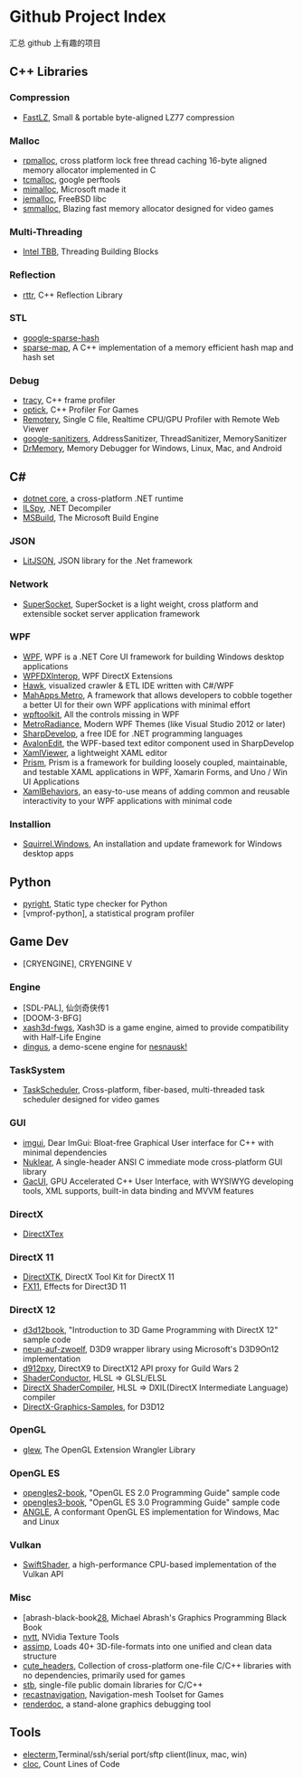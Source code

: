 # Github Project Index

汇总 github 上有趣的项目


## C++ Libraries

### Compression

 * [FastLZ][10], Small & portable byte-aligned LZ77 compression

### Malloc

 * [rpmalloc][2], cross platform lock free thread caching 16-byte aligned memory allocator implemented in C
 * [tcmalloc][3], google perftools
 * [mimalloc][4], Microsoft made it
 * [jemalloc][5], FreeBSD libc
 * [smmalloc][12], Blazing fast memory allocator designed for video games

### Multi-Threading

 * [Intel TBB][45], Threading Building Blocks

### Reflection

 * [rttr][11], C++ Reflection Library

### STL

 * [google-sparse-hash][8]
 * [sparse-map][9], A C++ implementation of a memory efficient hash map and hash set

### Debug

 * [tracy][1], C++ frame profiler
 * [optick][6], C++ Profiler For Games
 * [Remotery][46], Single C file, Realtime CPU/GPU Profiler with Remote Web Viewer
 * [google-sanitizers][23], AddressSanitizer, ThreadSanitizer, MemorySanitizer
 * [DrMemory][51], Memory Debugger for Windows, Linux, Mac, and Android


## C#

 * [dotnet core][60], a cross-platform .NET runtime
 * [ILSpy][27], .NET Decompiler
 * [MSBuild][37], The Microsoft Build Engine

### JSON

 * [LitJSON][22], JSON library for the .Net framework

### Network

 * [SuperSocket][41], SuperSocket is a light weight, cross platform and extensible socket server application framework

### WPF

 * [WPF][14], WPF is a .NET Core UI framework for building Windows desktop applications
 * [WPFDXInterop][13], WPF DirectX Extensions
 * [Hawk][26], visualized crawler & ETL IDE written with C#/WPF
 * [MahApps.Metro][43], A framework that allows developers to cobble together a better UI for their own WPF applications with minimal effort
 * [wpftoolkit][44], All the controls missing in WPF
 * [MetroRadiance][50], Modern WPF Themes (like Visual Studio 2012 or later)
 * [SharpDevelop][64], a free IDE for .NET programming languages
 * [AvalonEdit][65], the WPF-based text editor component used in SharpDevelop
 * [XamlViewer][66], a lightweight XAML editor
 * [Prism][67], Prism is a framework for building loosely coupled, maintainable, and testable XAML applications in WPF, Xamarin Forms, and Uno / Win UI Applications
 * [XamlBehaviors][68], an easy-to-use means of adding common and reusable interactivity to your WPF applications with minimal code

### Installion

 * [Squirrel.Windows][59], An installation and update framework for Windows desktop apps


## Python

 * [pyright][21], Static type checker for Python
 * [vmprof-python], a statistical program profiler


## Game Dev

 * [CRYENGINE], CRYENGINE V

### Engine

 * [SDL-PAL], 仙剑奇侠传1
 * [DOOM-3-BFG]
 * [xash3d-fwgs][29], Xash3D is a game engine, aimed to provide compatibility with Half-Life Engine
 * [dingus][33], a demo-scene engine for [nesnausk!][34]

### TaskSystem

 * [TaskScheduler][52], Cross-platform, fiber-based, multi-threaded task scheduler designed for video games

### GUI

 * [imgui][53], Dear ImGui: Bloat-free Graphical User interface for C++ with minimal dependencies
 * [Nuklear][36], A single-header ANSI C immediate mode cross-platform GUI library
 * [GacUI][49], GPU Accelerated C++ User Interface, with WYSIWYG developing tools, XML supports, built-in data binding and MVVM features

### DirectX

 * [DirectXTex][56]

### DirectX 11

 * [DirectXTK][57], DirectX Tool Kit for DirectX 11
 * [FX11][58], Effects for Direct3D 11

### DirectX 12

 * [d3d12book][16], "Introduction to 3D Game Programming with DirectX 12" sample code
 * [neun-auf-zwoelf][19], D3D9 wrapper library using Microsoft's D3D9On12 implementation
 * [d912pxy][20], DirectX9 to DirectX12 API proxy for Guild Wars 2
 * [ShaderConductor][63], HLSL => GLSL/ELSL
 * [DirectX ShaderCompiler][35], HLSL => DXIL(DirectX Intermediate Language) compiler
 * [DirectX-Graphics-Samples][55], for D3D12

### OpenGL

 * [glew][47], The OpenGL Extension Wrangler Library

### OpenGL ES

 * [opengles2-book][18], "OpenGL ES 2.0 Programming Guide" sample code
 * [opengles3-book][17], "OpenGL ES 3.0 Programming Guide" sample code
 * [ANGLE][32], A conformant OpenGL ES implementation for Windows, Mac and Linux

### Vulkan

 * [SwiftShader][31], a high-performance CPU-based implementation of the Vulkan API

### Misc

 * [abrash-black-book[28], Michael Abrash's Graphics Programming Black Book
 * [nvtt][15], NVidia Texture Tools
 * [assimp][38], Loads 40+ 3D-file-formats into one unified and clean data structure
 * [cute_headers][39], Collection of cross-platform one-file C/C++ libraries with no dependencies, primarily used for games
 * [stb][62], single-file public domain libraries for C/C++
 * [recastnavigation][54], Navigation-mesh Toolset for Games
 * [renderdoc][61], a stand-alone graphics debugging tool


## Tools

 * [electerm][7],Terminal/ssh/serial port/sftp client(linux, mac, win)
 * [cloc][25], Count Lines of Code


[1]:https://github.com/wolfpld/tracy
[2]:https://github.com/mjansson/rpmalloc
[3]:https://github.com/gperftools/gperftools
[4]:https://github.com/microsoft/mimalloc
[5]:http://jemalloc.net/
[6]:https://github.com/bombomby/optick
[7]:https://github.com/electerm/electerm
[8]:https://github.com/sparsehash/sparsehash
[9]:https://github.com/Tessil/sparse-map
[10]:https://github.com/ariya/FastLZ
[11]:https://github.com/rttrorg/rttr
[12]:https://github.com/SergeyMakeev/smmalloc
[13]:https://github.com/microsoft/WPFDXInterop
[14]:https://github.com/dotnet/wpf
[15]:https://github.com/castano/nvidia-texture-tools
[16]:https://github.com/d3dcoder/d3d12book
[17]:https://github.com/danginsburg/opengles3-book
[18]:https://github.com/danginsburg/opengles-book-samples
[19]:https://github.com/Joshua-Ashton/neun-auf-zwoelf
[20]:https://github.com/megai2/d912pxy
[21]:https://github.com/microsoft/pyright
[22]:https://github.com/LitJSON/litjson
[23]:https://github.com/google/sanitizers
[24]:https://github.com/vmprof/vmprof-python
[25]:https://github.com/AlDanial/cloc
[26]:https://github.com/ferventdesert/Hawk
[27]:https://github.com/icsharpcode/ILSpy
[28]:https://github.com/jagregory/abrash-black-book
[29]:https://github.com/FWGS/xash3d-fwgs
[30]:[https://github.com/id-Software/DOOM-3-BFG]
[31]:https://github.com/google/swiftshader
[32]:https://github.com/google/angle
[33]:https://github.com/aras-p/dingus
[34]:http://www.nesnausk.org/
[35]:https://github.com/microsoft/DirectXShaderCompiler
[36]:https://github.com/Immediate-Mode-UI/Nuklear
[37]:https://github.com/dotnet/msbuild
[38]:https://github.com/assimp/assimp
[39]:https://github.com/RandyGaul/cute_headers
[40]:https://github.com/sdlpal/sdlpal
[41]:https://github.com/kerryjiang/SuperSocket
[42]:https://github.com/Dirkster99/AvalonDock
[43]:https://github.com/MahApps/MahApps.Metro
[44]:https://github.com/xceedsoftware/wpftoolkit
[45]:https://github.com/oneapi-src/oneTBB
[46]:https://github.com/Celtoys/Remotery
[47]:https://github.com/nigels-com/glew
[48]:https://github.com/CRYTEK/CRYENGINE
[49]:https://github.com/vczh-libraries/GacUI
[50]:https://github.com/Grabacr07/MetroRadiance
[51]:https://github.com/DynamoRIO/drmemory
[52]:https://github.com/SergeyMakeev/TaskScheduler
[53]:https://github.com/ocornut/imgui
[54]:https://github.com/recastnavigation/recastnavigation
[55]:https://github.com/microsoft/DirectX-Graphics-Samples
[56]:https://github.com/microsoft/DirectXTex
[57]:https://github.com/microsoft/DirectXTK
[58]:https://github.com/microsoft/FX11
[59]:https://github.com/Squirrel/Squirrel.Windows
[60]:https://github.com/dotnet/runtime
[61]:https://github.com/baldurk/renderdoc
[62]:https://github.com/nothings/stb
[63]:https://github.com/microsoft/ShaderConductor
[64]:https://github.com/icsharpcode/SharpDevelop
[65]:https://github.com/icsharpcode/AvalonEdit
[66]:https://github.com/huangjia2107/XamlViewer
[67]:https://github.com/PrismLibrary/Prism
[68]:https://github.com/microsoft/XamlBehaviorsWpf
